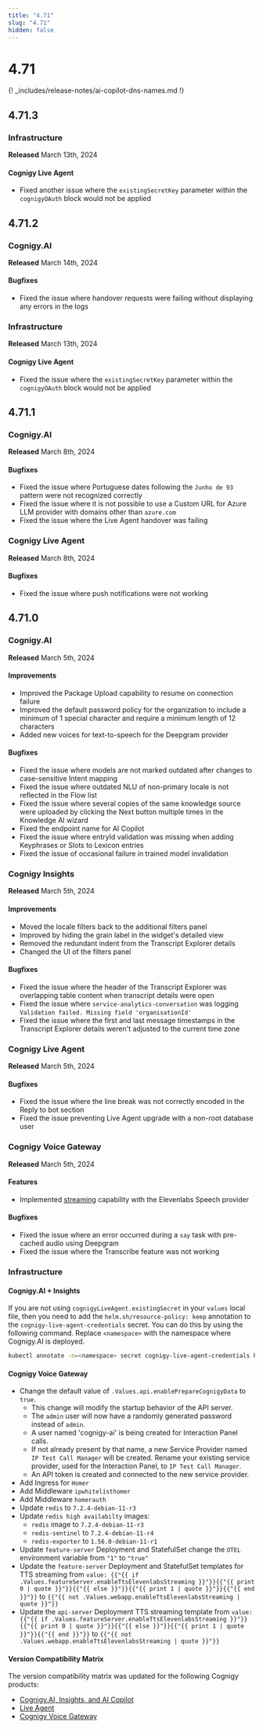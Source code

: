 ```yaml
---
title: "4.71"
slug: "4.71"
hidden: false
---
```


# 4.71

{! _includes/release-notes/ai-copilot-dns-names.md !}

## 4.71.3

### Infrastructure

**Released** March 13th, 2024

#### Cognigy Live Agent

- Fixed another issue where the `existingSecretKey` parameter within the `cognigyOAuth` block would not be applied

## 4.71.2

### Cognigy.AI

**Released** March 14th, 2024

#### Bugfixes

- Fixed the issue where handover requests were failing without displaying any errors in the logs

### Infrastructure

**Released** March 13th, 2024

#### Cognigy Live Agent

- Fixed the issue where the `existingSecretKey` parameter within the `cognigyOAuth` block would not be applied

## 4.71.1

### Cognigy.AI

**Released** March 8th, 2024

#### Bugfixes

- Fixed the issue where Portuguese dates following the `Junho de 93` pattern were not recognized correctly
- Fixed the issue where it is not possible to use a Custom URL for Azure LLM provider with domains other than `azure.com`
- Fixed the issue where the Live Agent handover was failing

### Cognigy Live Agent

**Released** March 8th, 2024

#### Bugfixes

- Fixed the issue where push notifications were not working

## 4.71.0

### Cognigy.AI

**Released** March 5th, 2024

#### Improvements

- Improved the Package Upload capability to resume on connection failure
- Improved the default password policy for the organization to include a minimum of 1 special character and require a minimum length of 12 characters
- Added new voices for text-to-speech for the Deepgram provider

#### Bugfixes

- Fixed the issue where models are not marked outdated after changes to case-sensitive Intent mapping
- Fixed the issue where outdated NLU of non-primary locale is not reflected in the Flow list
- Fixed the issue where several copies of the same knowledge source were uploaded by clicking the Next button multiple times in the Knowledge AI wizard
- Fixed the endpoint name for AI Copilot
- Fixed the issue where entryId validation was missing when adding Keyphrases or Slots to Lexicon entries
- Fixed the issue of occasional failure in trained model invalidation

### Cognigy Insights

**Released** March 5th, 2024

#### Improvements

- Moved the locale filters back to the additional filters panel
- Improved by hiding the grain label in the widget's detailed view
- Removed the redundant indent from the Transcript Explorer details
- Changed the UI of the filters panel

#### Bugfixes

- Fixed the issue where the header of the Transcript Explorer was overlapping table content when transcript details were open
- Fixed the issue where `service-analytics-conversation` was logging `Validation failed. Missing field 'organisationId'`
- Fixed the issue where the first and last message timestamps in the Transcript Explorer details weren't adjusted to the current time zone

### Cognigy Live Agent

**Released** March 5th, 2024

#### Bugfixes

- Fixed the issue where the line break was not correctly encoded in the Reply to bot section
- Fixed the issue preventing Live Agent upgrade with a non-root database user

### Cognigy Voice Gateway

**Released** March 5th, 2024

#### Features

- Implemented [streaming](../voicegateway/webapp/streaming.md) capability with the Elevenlabs Speech provider

#### Bugfixes

- Fixed the issue where an error occurred during a `say` task with pre-cached audio using Deepgram
- Fixed the issue where the Transcribe feature was not working

### Infrastructure

#### Cognigy.AI + Insights

If you are not using `cognigyLiveAgent.existingSecret` in your `values` local file, then you need to add the `helm.sh/resource-policy: keep` annotation to the `cognigy-live-agent-credentials` secret. 
You can do this by using the following command. Replace `<namespace>` with the namespace where Cognigy.AI is deployed.

```bash
kubectl annotate -n=<namespace> secret cognigy-live-agent-credentials helm.sh/resource-policy=keep
```

#### Cognigy Voice Gateway

- Change the default value of `.Values.api.enablePrepareCognigyData` to `true`.
  - This change will modify the startup behavior of the API server.
  - The `admin` user will now have a randomly generated password instead of `admin`.
  - A user named 'cognigy-ai' is being created for Interaction Panel calls.
  - If not already present by that name, a new Service Provider named `IP Test Call Manager` will be created. Rename your existing service provider, used for the Interaction Panel, to `IP Test Call Manager`.
  - An API token is created and connected to the new service provider.
- Add Ingress for `Homer`
- Add Middleware `ipwhitelisthomer`
- Add Middleware `homerauth`
- Update `redis` to `7.2.4-debian-11-r3`
- Update `redis high availabilty` images:
    - `redis` image to `7.2.4-debian-11-r3`
    - `redis-sentinel` to `7.2.4-debian-11-r4`
    - `redis-exporter` to `1.56.0-debian-11-r1`
- Update `feature-server` Deployment and StatefulSet change the `OTEL` environment variable from `"1"` to `"true"`
- Update the `feature-server` Deployment and StatefulSet templates for TTS streaming from `value: {{"{{ if .Values.featureServer.enableTtsElevenlabsStreaming }}"}}{{"{{ print 0 | quote }}"}}{{"{{ else }}"}}{{"{{ print 1 | quote }}"}}{{"{{ end }}"}}` to `{{"{{ not .Values.webapp.enableTtsElevenlabsStreaming | quote }}"}}`
- Update the `api-server` Deployment TTS streaming template from `value: {{"{{ if .Values.featureServer.enableTtsElevenlabsStreaming }}"}}{{"{{ print 0 | quote }}"}}{{"{{ else }}"}}{{"{{ print 1 | quote }}"}}{{"{{ end }}"}}` to `{{"{{ not .Values.webapp.enableTtsElevenlabsStreaming | quote }}"}}`

#### Version Compatibility Matrix

The version compatibility matrix was updated for the following Cognigy products:

- [Cognigy.AI, Insights, and AI Copilot](../ai/installation/version-compatibility-matrix.md)
- [Live Agent](../live-agent/installation/deployment/version-compatibility-matrix.md)
- [Cognigy Voice Gateway](../voicegateway/installation/version-compatibility-matrix.md)